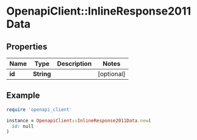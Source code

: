 # OpenapiClient::InlineResponse2011Data

## Properties

| Name | Type | Description | Notes |
| ---- | ---- | ----------- | ----- |
| **id** | **String** |  | [optional] |

## Example

```ruby
require 'openapi_client'

instance = OpenapiClient::InlineResponse2011Data.new(
  id: null
)
```

